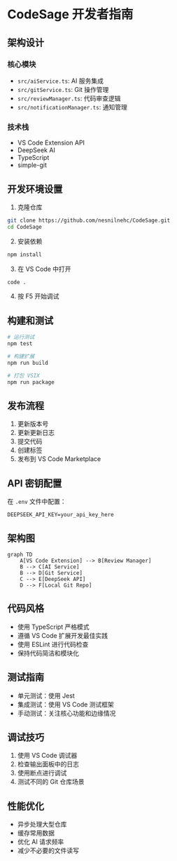 # CodeSage 开发者指南

## 架构设计

### 核心模块

- `src/aiService.ts`: AI 服务集成
- `src/gitService.ts`: Git 操作管理
- `src/reviewManager.ts`: 代码审查逻辑
- `src/notificationManager.ts`: 通知管理

### 技术栈

- VS Code Extension API
- DeepSeek AI
- TypeScript
- simple-git

## 开发环境设置

1. 克隆仓库
```bash
git clone https://github.com/nesnilnehc/CodeSage.git
cd CodeSage
```

2. 安装依赖
```bash
npm install
```

3. 在 VS Code 中打开
```bash
code .
```

4. 按 F5 开始调试

## 构建和测试

```bash
# 运行测试
npm test

# 构建扩展
npm run build

# 打包 VSIX
npm run package
```

## 发布流程

1. 更新版本号
2. 更新更新日志
3. 提交代码
4. 创建标签
5. 发布到 VS Code Marketplace

## API 密钥配置

在 `.env` 文件中配置：
```env
DEEPSEEK_API_KEY=your_api_key_here
```

## 架构图

```mermaid
graph TD
    A[VS Code Extension] --> B[Review Manager]
    B --> C[AI Service]
    B --> D[Git Service]
    C --> E[DeepSeek API]
    D --> F[Local Git Repo]
```

## 代码风格

- 使用 TypeScript 严格模式
- 遵循 VS Code 扩展开发最佳实践
- 使用 ESLint 进行代码检查
- 保持代码简洁和模块化

## 测试指南

- 单元测试：使用 Jest
- 集成测试：使用 VS Code 测试框架
- 手动测试：关注核心功能和边缘情况

## 调试技巧

1. 使用 VS Code 调试器
2. 检查输出面板中的日志
3. 使用断点进行调试
4. 测试不同的 Git 仓库场景

## 性能优化

- 异步处理大型仓库
- 缓存常用数据
- 优化 AI 请求频率
- 减少不必要的文件读写
